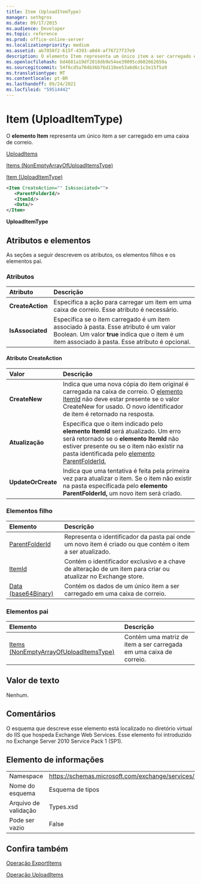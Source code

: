 ```yaml
---
title: Item (UploadItemType)
manager: sethgros
ms.date: 09/17/2015
ms.audience: Developer
ms.topic: reference
ms.prod: office-online-server
ms.localizationpriority: medium
ms.assetid: ab7058f2-615f-4393-a0d4-af76727f37e9
description: O elemento Item representa um único item a ser carregado em uma caixa de correio.
ms.openlocfilehash: bd4681a19df2018db9e54ee39095cd602662650a
ms.sourcegitcommit: 54f6cd5a704b36b76d110ee53a6d6c1c3e15f5a9
ms.translationtype: MT
ms.contentlocale: pt-BR
ms.lasthandoff: 09/24/2021
ms.locfileid: "59514442"
---
```

# <a name="item-uploaditemtype"></a>Item (UploadItemType)

O **elemento Item** representa um único item a ser carregado em uma caixa de correio. 
  
[UploadItems](uploaditems.md)
  
[Items (NonEmptyArrayOfUploadItemsType)](items-nonemptyarrayofuploaditemstype.md)
  
[Item (UploadItemType)](item-uploaditemtype.md)
  
```XML
<Item CreateAction="" IsAssociated="">
   <ParentFolderId/>
   <ItemId/>
   <Data/>
</Item>
```

 **UploadItemType**
## <a name="attributes-and-elements"></a>Atributos e elementos

As seções a seguir descrevem os atributos, os elementos filhos e os elementos pai.
  
### <a name="attributes"></a>Atributos

|**Atributo**|**Descrição**|
|:-----|:-----|
|**CreateAction** <br/> |Especifica a ação para carregar um item em uma caixa de correio. Esse atributo é necessário.  <br/> |
|**IsAssociated** <br/> |Especifica se o item carregado é um item associado à pasta. Esse atributo é um valor Boolean. Um valor **true** indica que o item é um item associado à pasta. Esse atributo é opcional.  <br/> |
   
#### <a name="createaction-attribute"></a>Atributo CreateAction

|**Valor**|**Descrição**|
|:-----|:-----|
|**CreateNew** <br/> |Indica que uma nova cópia do item original é carregada na caixa de correio. O [elemento ItemId](itemid.md) não deve estar presente se o valor CreateNew for usado. O novo identificador de item é retornado na resposta.  <br/> |
|**Atualização** <br/> |Especifica que o item indicado pelo **elemento ItemId** será atualizado. Um erro será retornado se o **elemento ItemId** não estiver presente ou se o item não existir na pasta identificada pelo [elemento ParentFolderId.](parentfolderid.md)  <br/> |
|**UpdateOrCreate** <br/> |Indica que uma tentativa é feita pela primeira vez para atualizar o item. Se o item não existir na pasta especificada pelo **elemento ParentFolderId,** um novo item será criado.  <br/> |
   
### <a name="child-elements"></a>Elementos filho

|**Elemento**|**Descrição**|
|:-----|:-----|
|[ParentFolderId](parentfolderid.md) <br/> |Representa o identificador da pasta pai onde um novo item é criado ou que contém o item a ser atualizado.  <br/> |
|[ItemId](itemid.md) <br/> |Contém o identificador exclusivo e a chave de alteração de um item para criar ou atualizar no Exchange store.  <br/> |
|[Data (base64Binary)](data-base64binary.md) <br/> |Contém os dados de um único item a ser carregado em uma caixa de correio.  <br/> |
   
### <a name="parent-elements"></a>Elementos pai

|**Elemento**|**Descrição**|
|:-----|:-----|
|[Items (NonEmptyArrayOfUploadItemsType)](items-nonemptyarrayofuploaditemstype.md) <br/> |Contém uma matriz de item a ser carregada em uma caixa de correio.  <br/> |
   
## <a name="text-value"></a>Valor de texto

Nenhum.
  
## <a name="remarks"></a>Comentários

O esquema que descreve esse elemento está localizado no diretório virtual do IIS que hospeda Exchange Web Services. Esse elemento foi introduzido no Exchange Server 2010 Service Pack 1 (SP1).
  
## <a name="element-information"></a>Elemento de informações

|||
|:-----|:-----|
|Namespace  <br/> |https://schemas.microsoft.com/exchange/services/2006/types  <br/> |
|Nome do esquema  <br/> |Esquema de tipos  <br/> |
|Arquivo de validação  <br/> |Types.xsd  <br/> |
|Pode ser vazio  <br/> |False  <br/> |
   
## <a name="see-also"></a>Confira também



[Operação ExportItems](exportitems-operation.md)
  
[Operação UploadItems](uploaditems-operation.md)

